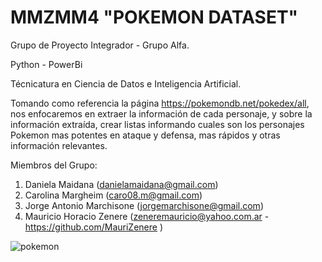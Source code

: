 # MMZMM4 "POKEMON DATASET" 

Grupo de Proyecto Integrador - Grupo Alfa.


Python - PowerBi

Técnicatura en Ciencia de Datos e Inteligencia Artificial.

Tomando como referencia la página https://pokemondb.net/pokedex/all, nos enfocaremos en extraer la información de cada personaje, y sobre la información extraída, crear listas informando cuales son los personajes Pokemon mas potentes en ataque y defensa, mas rápidos y otras información relevantes.

Miembros del Grupo:

1. Daniela Maidana (danielamaidana@gmail.com)
2. Carolina Margheim (caro08.m@gmail.com)
3. Jorge Antonio Marchisone (jorgemarchisone@gmail.com)
4. Mauricio Horacio Zenere (zeneremauricio@yahoo.com.ar - https://github.com/MauriZenere )

![pokemon](https://user-images.githubusercontent.com/100360569/202269150-ce1ee5e1-e055-4576-87cd-fc6dcfa2f9f8.jpg)


